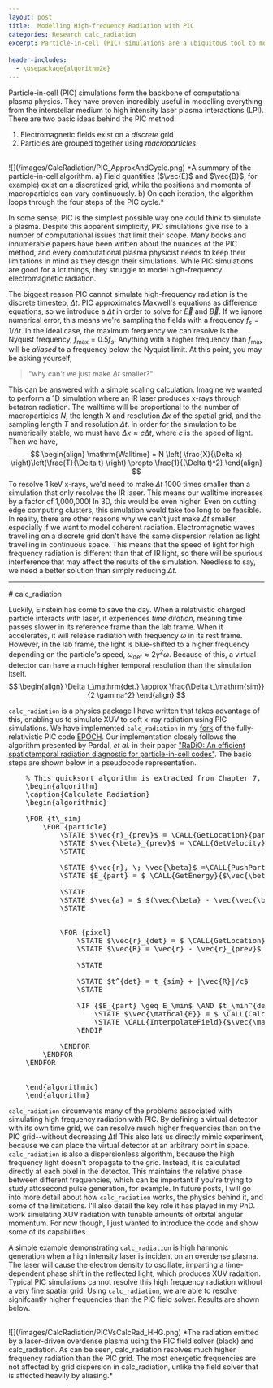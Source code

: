 ```yaml
---
layout: post
title:  Modelling High-frequency Radiation with PIC 
categories: Research calc_radiation
excerpt: Particle-in-cell (PIC) simulations are a ubiquitous tool to model the dynamics of charged particles during laser-plasma interactions. However, they typically cannot resolve electromagnetic radiation in the ultraviolet and x-ray regimes for a number of reasons. Calc_radiation is a module I have written to enable the fully-relativistic PIC code EPOCH to simulate the emission of coherent radiation from charged particles.

header-includes:
  - \usepackage{algorithm2e}
---
```


Particle-in-cell (PIC) simulations form the backbone of computational plasma physics. They have proven incredibly useful in modelling everything from the interstellar medium to high intensity laser plasma interactions (LPI). There are two basic ideas behind the PIC method:
1. Electromagnetic fields exist on a *discrete* grid
2. Particles are grouped together using *macroparticles*.
<br>
![](/images/CalcRadiation/PIC_ApproxAndCycle.png)
*A summary of the particle-in-cell algorithm. a) Field quantities ($\vec{E}$ and $\vec{B}$, for example) exist on a discretized grid, while the positions and momenta of macroparticles can vary continuously. b) On each iteration, the algorithm loops through the four steps of the PIC cycle.*
<br>

In some sense, PIC is the simplest possible way one could think to simulate a plasma. Despite this apparent simplicity, PIC simulations give rise to a number of computational issues that limit their scope. Many books and innumerable papers have been written about the nuances of the PIC method, and every computational plasma physicist needs to keep their limitations in mind as they design their simulations. While PIC simulations are good for a lot things, they struggle to model high-frequency electromagnetic radiation.

The biggest reason PIC cannot simulate high-frequency radiation is the discrete timestep, $\Delta t$. PIC approximates Maxwell's equations as difference equations, so we introduce a $\Delta t$ in order to solve for $\vec{E}$ and $\vec{B}$. If we ignore numerical error, this means we're sampling the fields with a frequency $f_s = 1/\Delta t$. In the ideal case, the maximum frequency we can resolve is the Nyquist frequency, $f_\mathrm{max} = 0.5 f_s$. Anything with a higher frequency than $f_\max$ will be *aliased* to a frequency below the Nyquist limit. At this point, you may be asking yourself, 
>"why can't we just make $\Delta t$ smaller?"

This can be answered with a simple scaling calculation. Imagine we wanted to perform a 1D simulation where an IR laser produces x-rays through betatron radiation. The walltime will be proportional to the number of macroparticles $N$, the length $X$ and resolution $\Delta x$ of the spatial grid, and the sampling length $T$ and resolution $\Delta t$. In order for the simulation to be numerically stable, we must have $\Delta x \approx c \Delta t$, where $c$ is the speed of light. Then we have,
$$
\begin{align}
    \mathrm{Walltime} = N \left( \frac{X}{\Delta x} \right)\left(\frac{T}{\Delta t} \right) \propto \frac{1}{(\Delta t)^2}
\end{align}
$$
To resolve 1 keV x-rays, we'd need to make $\Delta t$ 1000 times smaller than a simulation that only resolves the IR laser. This means our walltime increases by a factor of 1,000,000! In 3D, this would be even higher. Even on cutting edge computing clusters, this simulation would take too long to be feasible. In reality, there are other reasons why we can't just make $\Delta t$ smaller, especially if we want to model coherent radiation. Electromagnetic waves travelling on a discrete grid don't have the same dispersion relation as light travelling in continuous space. This means that the speed of light for high frequency radiation is different than that of IR light, so there will be spurious interference that may affect the results of the simulation. Needless to say, we need a better solution than simply reducing $\Delta t$.

<hr>
# calc_radiation

Luckily, Einstein has come to save the day. When a relativistic charged particle interacts with laser, it experiences *time dilation*, meaning time passes slower in its reference frame than the lab frame. When it accelerates, it will release radiation with frequency $\omega$ in its rest frame. However, in the lab frame, the light is blue-shifted to a higher frequency depending on the particle's speed, $\omega_\mathrm{det} \approx 2\gamma^2 \omega$. Because of this, a virtual detector can have a much higher temporal resolution than the simulation itself.
$$
\begin{align}
    \Delta t_\mathrm{det.} \approx \frac{\Delta t_\mathrm{sim}}{2 \gamma^2}
\end{align}
$$

`calc_radiation` is a physics package I have written that takes advantage of this, enabling us to simulate XUV to soft x-ray radiation using PIC simulations. We have implemented `calc_radiation` in my [fork](https://github.com/bunzicker/epoch/tree/develop_calc_radiation) of the fully-relativistic PIC code [EPOCH](https://epochpic.github.io/). Our implementation closely follows the algorithm presented by Pardal, *et al.* in their paper ["RaDiO: An efficient spatiotemporal radiation diagnostic for particle-in-cell codes"](https://www.sciencedirect.com/science/article/pii/S0010465522003538). The basic steps are shown below in a pseudocode representation.

<pre id="calc_rad" class="pseudocode">
    % This quicksort algorithm is extracted from Chapter 7, Introduction to Algorithms (3rd edition)
    \begin{algorithm}
    \caption{Calculate Radiation}
    \begin{algorithmic}

    \FOR {t\_sim}
        \FOR {particle}
            \STATE $\vec{r}_{prev}$ = \CALL{GetLocation}{particle} 
            \STATE $\vec{\beta}_{prev}$ = \CALL{GetVelocity}{particle}
            \STATE

            \STATE $\vec{r}, \; \vec{\beta}$ =\CALL{PushParticle}{}
            \STATE $E_{part} = $ \CALL{GetEnergy}{$\vec{\beta}$}

            \STATE
            \STATE $\vec{a} = $ $(\vec{\beta} - \vec{\vec{\beta}_{prev}})/\Delta t$
            \STATE


            \FOR {pixel}
                \STATE $\vec{r}_{det} = $ \CALL{GetLocation}{pixel}
                \STATE $\vec{R} = \vec{r} - \vec{r}_{prev}$

                \STATE

                \STATE $t^{det} = t_{sim} + |\vec{R}|/c$
                \STATE

                \IF {$E_{part} \geq E_\min$ \AND $t_\min^{det} \leq t^{det} \leq t_\max^{det}$}
                    \STATE $\vec{\mathcal{E}} = $ \CALL{CalculateFieldAtDetector}{$\vec{\beta}, \vec{a}, \vec{R}$}
                    \STATE \CALL{InterpolateField}{$\vec{\mathcal{E}}, \; t^{det}, \; \vec{r}_{det}$}
                \ENDIF

            \ENDFOR
        \ENDFOR
    \ENDFOR

    <!-- \PROCEDURE{PushParticle}{}
    \ENDPROCDEURE -->
    \end{algorithmic}
    \end{algorithm}
</pre>
`calc_radiation` circumvents many of the problems associated with simulating high frequency radiation with PIC. By defining a virtual detector with its own time grid, we can resolve much higher frequencies than on the PIC grid--without decreasing $\Delta t$! This also lets us directly mimic experiment, because we can place the virtual detector at an arbitrary point in space. `calc_radiation` is also a dispersionless algorithm, because the high frequency light doesn't propagate to the grid. Instead, it is calculated directly at each pixel in the detector. This maintains the relative phase between different frequencies, which can be important if you're trying to study attosecond pulse generation, for example. In future posts, I will go into more detail about how `calc_radiation` works, the physics behind it, and some of the limitations. I'll also detail the key role it has played in my PhD. work simulating XUV radiation with tunable amounts of orbital angular momentum. For now though, I just wanted to introduce the code and show some of its capabilities.

A simple example demonstrating `calc_radiation` is high harmonic generation when a high intensity laser is incident on an overdense plasma. The laser will cause the electron density to oscillate, imparting a time-dependent phase shift in the reflected light, which produces XUV radaition. Typical PIC simulations cannot resolve this high frequency radiation without a very fine spatial grid. Using `calc_radiation`, we are able to resolve signifcantly higher frequencies than the PIC field solver. Results are shown below.

<br>
![](/images/CalcRadiation/PICVsCalcRad_HHG.png)
*The radiation emitted by a laser-driven overdense plasma using the PIC field solver (black) and calc_radiation. As can be seen, calc_radiation resolves much higher frequency radiation than the PIC grid. The most energetic frequencies are not affected by grid dispersion in calc_radiation, unlike the field solver that is affected heavily by aliasing.*

<!-- Render the pseudocode algorithm -->
<script>
    pseudocode.renderElement(document.getElementById("calc_rad"), 
    {lineNumber: true});
</script>
<script>
    pseudocode.renderClass("pseudocode");
</script>